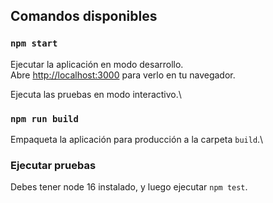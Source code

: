 ## Comandos disponibles


### `npm start`

Ejecutar la aplicación en modo desarrollo.\
Abre [http://localhost:3000](http://localhost:3000) para verlo en tu navegador.


Ejecuta las pruebas en modo interactivo.\

### `npm run build`

Empaqueta la aplicación para producción a la carpeta `build`.\


### Ejecutar pruebas

Debes tener node 16 instalado, y luego ejecutar `npm test`.